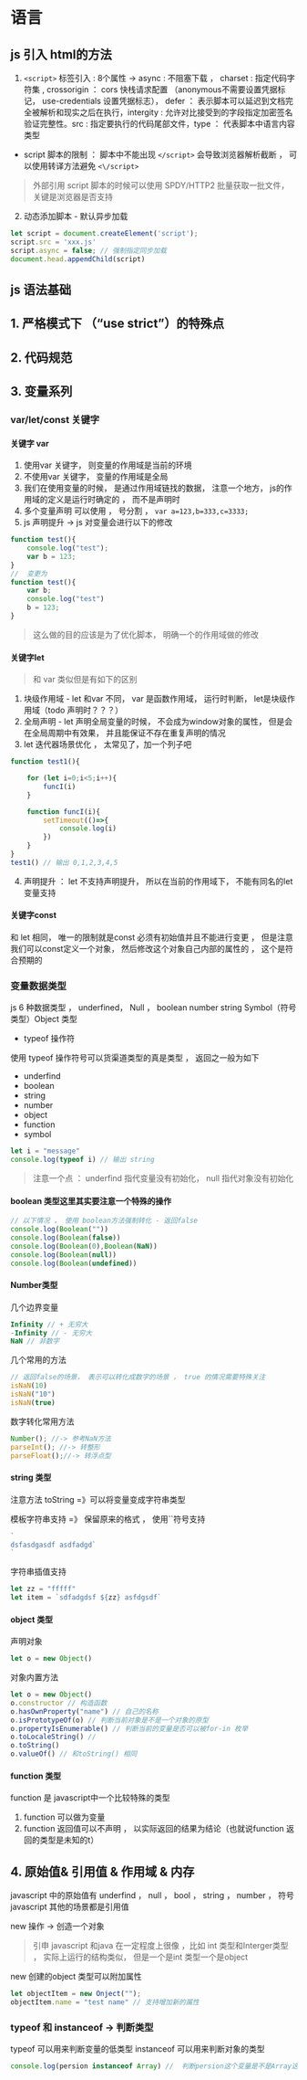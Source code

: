 # 语言

## js 引入 html的方法

1. ```<script>``` 标签引入 : 8个属性 -> async : 不阻塞下载 ， charset : 指定代码字符集 , crossorigin ： cors 快栈请求配置 （anonymous不需要设置凭据标记， use-credentials 设置凭据标志）， defer ： 表示脚本可以延迟到文档完全被解析和现实之后在执行，intergity : 允许对比接受到的字段指定加密签名验证完整性。src : 指定要执行的代码尾部文件，type ： 代表脚本中语言内容类型
- script 脚本的限制 ： 脚本中不能出现 ```</script>``` 会导致浏览器解析截断 ， 可以使用转译方法避免 ```<\/script>```

> 外部引用 script 脚本的时候可以使用 SPDY/HTTP2 批量获取一批文件， 关键是浏览器是否支持

2. 动态添加脚本 - 默认异步加载


```javascript
let script = document.createElement('script');
script.src = 'xxx.js'
script.async = false; // 强制指定同步加载
document.head.appendChild(script)
```

## js 语法基础

## 1. 严格模式下 （“use strict”）的特殊点

## 2. 代码规范

## 3. 变量系列

### var/let/const 关键字

#### 关键字 var
1. 使用var 关键字， 则变量的作用域是当前的环境
2. 不使用var 关键字， 变量的作用域是全局
3. 我们在使用变量的时候， 是通过作用域链找的数据， 注意一个地方， js的作用域的定义是运行时确定的 ， 而不是声明时
4. 多个变量声明 可以使用 ， 号分割 ， ```var a=123,b=333,c=3333;```
5. js 声明提升 -> js 对变量会进行以下的修改
```javascript
function test(){
    console.log("test");
    var b = 123;
}
//  变更为
function test(){
    var b;
    console.log("test")
    b = 123;
}
```

> 这么做的目的应该是为了优化脚本， 明确一个的作用域做的修改

#### 关键字let

> 和 var 类似但是有如下的区别

1. 块级作用域 - let 和var 不同， var 是函数作用域， 运行时判断， let是块级作用域（todo 声明时？？？）
2. 全局声明 - let 声明全局变量的时候， 不会成为window对象的属性， 但是会在全局周期中有效果， 并且能保证不存在重复声明的情况
3. let 迭代器场景优化 ， 太常见了，加一个列子吧
```javascript
function test1(){

    for (let i=0;i<5;i++){
        funcI(i)
    }

    function funcI(i){
        setTimeout(()=>{
            console.log(i)
        })
    }
}
test1() // 输出 0,1,2,3,4,5
```
4. 声明提升 ： let 不支持声明提升， 所以在当前的作用域下， 不能有同名的let 变量支持

#### 关键字const

和 let 相同， 唯一的限制就是const 必须有初始值并且不能进行变更 ，  但是注意我们可以const定义一个对象， 然后修改这个对象自己内部的属性的 ， 这个是符合预期的

### 变量数据类型

js 6 种数据类型 ， underfined， Null ， boolean number string Symbol（符号类型）Object 类型

- typeof 操作符

使用 typeof 操作符号可以货渠道类型的真是类型 ， 返回之一般为如下

- underfind
- boolean
- string
- number
- object
- function
- symbol
```javascript
let i = "message"
console.log(typeof i) // 输出 string
```

> 注意一个点 ： underfind 指代变量没有初始化， null 指代对象没有初始化

#### boolean 类型这里其实要注意一个特殊的操作

```javascript
// 以下情况 ， 使用 boolean方法强制转化 - 返回false
console.log(Boolean(""))
console.log(Boolean(false))
console.log(Boolean(0),Boolean(NaN))
console.log(Boolean(null))
console.log(Boolean(undefined))
```

#### Number类型

几个边界变量 

```javascript
Infinity // + 无穷大
-Infinity // - 无穷大
NaN // 非数字
```

几个常用的方法

```javascript
// 返回false的场景， 表示可以转化成数字的场景 ， true 的情况需要特殊关注
isNaN(10)
isNaN("10")
isNaN(true)
```

数字转化常用方法

```javascript
Number(); //-> 参考NaN方法
parseInt(); //-> 转整形
parseFloat();//-> 转浮点型
```

#### string 类型

注意方法 toString =》可以将变量变成字符串类型

模板字符串支持  =》 保留原来的格式 ， 使用``符号支持

```javascript
`
dsfasdgasdf asdfadgd`
`
```

字符串插值支持 

```javascript
let zz = "fffff"
let item = `sdfadgdsf ${zz} asfdgsdf`
```

#### object 类型

声明对象

```javascript
let o = new Object()
```

对象内置方法

```javascript
let o = new Object()
o.constructor // 构造函数
o.hasOwnProperty("name") // 自己的名称
o.isPrototypeOf(o) // 判断当前对象是不是一个对象的原型
o.propertyIsEnumerable() // 判断当前的变量是否可以被for-in 枚举
o.toLocaleString() // 
o.toString()
o.valueOf() // 和toString() 相同
```


#### function 类型

function 是 javascript中一个比较特殊的类型 
1. function 可以做为变量
2. function 返回值可以不声明 ， 以实际返回的结果为结论（也就说function 返回的类型是未知的t）

## 4. 原始值& 引用值 & 作用域 & 内存

javascript 中的原始值有 underfind ， null ， bool ， string ， number ， 符号 
javascript 其他的场景都是引用值

new 操作 -> 创造一个对象 

> 引申 javascript 和java 在一定程度上很像 ，比如 int 类型和Interger类型 ， 实际上运行的结构类似， 但是一个是int 类型一个是object

new 创建的object 类型可以附加属性

```javascript
let objectItem = new Onject("");
objectItem.name = "test name" // 支持增加新的属性
```

### typeof 和 instanceof -> 判断类型

typeof 可以用来判断变量的低类型
instanceof 可以用来判断对象的类型

```javascript
console.log(persion instanceof Array) //  判断persion这个变量是不是Array这个类型
```

